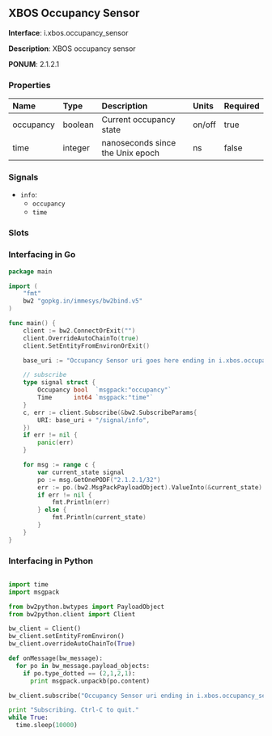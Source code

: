 
## XBOS Occupancy Sensor

**Interface**: i.xbos.occupancy_sensor

**Description**: XBOS occupancy sensor

**PONUM**: 2.1.2.1

### Properties

| **Name** | **Type** | **Description** | **Units** | **Required** |
| :------- | :------- | :-------------- | :-------- | :----------- |
| occupancy | boolean | Current occupancy state | on/off | true |
| time | integer | nanoseconds since the Unix epoch | ns | false |


### Signals
- `info`:
    - `occupancy`
    - `time`
    


### Slots


### Interfacing in Go

```go
package main

import (
	"fmt"
	bw2 "gopkg.in/immesys/bw2bind.v5"
)

func main() {
	client := bw2.ConnectOrExit("")
	client.OverrideAutoChainTo(true)
	client.SetEntityFromEnvironOrExit()

	base_uri := "Occupancy Sensor uri goes here ending in i.xbos.occupancy_sensor"

	// subscribe
	type signal struct {
		Occupancy bool  `msgpack:"occupancy"`
		Time      int64 `msgpack:"time"`
	}
	c, err := client.Subscribe(&bw2.SubscribeParams{
		URI: base_uri + "/signal/info",
	})
	if err != nil {
		panic(err)
	}

	for msg := range c {
		var current_state signal
		po := msg.GetOnePODF("2.1.2.1/32")
		err := po.(bw2.MsgPackPayloadObject).ValueInto(&current_state)
		if err != nil {
			fmt.Println(err)
		} else {
			fmt.Println(current_state)
		}
	}
}
```
### Interfacing in Python

```python

import time
import msgpack

from bw2python.bwtypes import PayloadObject
from bw2python.client import Client

bw_client = Client()
bw_client.setEntityFromEnviron()
bw_client.overrideAutoChainTo(True)

def onMessage(bw_message):
  for po in bw_message.payload_objects:
    if po.type_dotted == (2,1,2,1):
      print msgpack.unpackb(po.content)

bw_client.subscribe("Occupancy Sensor uri ending in i.xbos.occupancy_sensor/signal/info", onMessage)

print "Subscribing. Ctrl-C to quit."
while True:
  time.sleep(10000)
```
